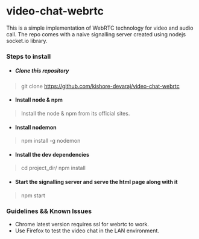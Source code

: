 # video-chat-webrtc
This is a simple implementation of WebRTC technology for video and audio call. The repo comes with a naive signalling server created using nodejs socket.io library.

### Steps to install

- ##### Clone this repository
> git clone https://github.com/kishore-devaraj/video-chat-webrtc

- #### Install node & npm
> Install the node & npm from its official sites.

- #### Install nodemon
> npm install -g nodemon

- #### Install the dev dependencies
> cd project_dir/
> npm install

- #### Start the signalling server and serve the html page along with it
> npm start

### Guidelines && Known Issues
- Chrome latest version requires ssl for webrtc to work.
- Use Firefox to test the video chat in the LAN environment.
